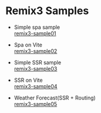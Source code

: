 # Remix3 Samples

- Simple spa sample  
  [remix3-sample01](./remix3-sample01)

- Spa on Vite  
  [remix3-sample02](./remix3-sample02)

- Simple SSR sample  
  [remix3-sample03](./remix3-sample03)

- SSR on Vite  
  [remix3-sample04](./remix3-sample04)

- Weather Forecast(SSR + Routing)  
  [remix3-sample05](./remix3-sample05)
